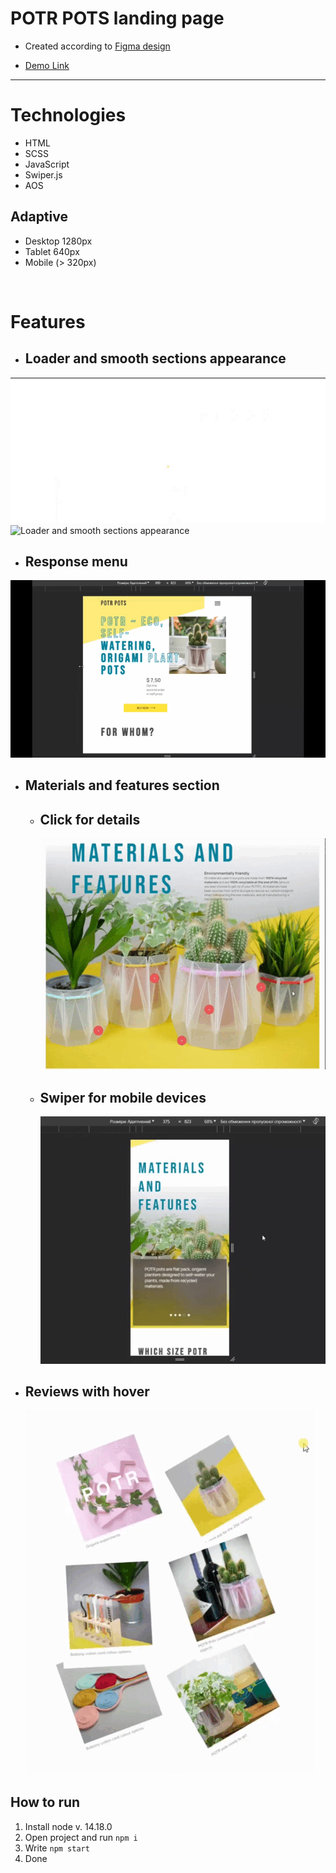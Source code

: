 <h1> POTR POTS landing page </h1>

- Created according to [Figma design](https://www.figma.com/file/50zgLU65Mcd3MisFHMfLfx/POTR-POTS_FE-students?type=design&node-id=1760-281&mode=design&t=1gdVcFK39TQ8Zd5s-0)

- [Demo Link](https://valeraviachalo.github.io/potr-pots-landing/)
<hr />

# Technologies
- HTML
- SCSS
- JavaScript
- Swiper.js
- AOS

## Adaptive
  - Desktop 1280px
  - Tablet 640px
  - Mobile (> 320px)

<br />

# Features
  - ## Loader and smooth sections appearance
  ![Loader and smooth sections appearance](./src/images/for-readme/loader.gif)
  ![Loader and smooth sections appearance](./src/images/for-readme/sections.gif)
  <br />

  - ## Response menu
  ![Response menu](./src/images/for-readme/response-menu.gif)

  - ## Materials and features section
    - ## Click for details
      ![Click for details](./src/images/for-readme/materials-description.gif)
    - ## Swiper for mobile devices
      ![Click for details](./src/images/for-readme/materials-response.gif)

  - ## Reviews with hover
    ![Reviews with hover](./src/images/for-readme/reviews.gif)

## How to run
1. Install node v. 14.18.0
2. Open project and run `npm i`
3. Write `npm start`
4. Done
